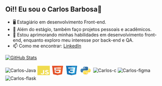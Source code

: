 ## Oi!! Eu sou o Carlos Barbosa👋
- 🖥️ Estagiário em desenvolvimento Front-end.
- 🔭 Além do estágio, também faço projetos pessoais e acadêmicos.
- 🌱 Estou aprimorando minhas habilidades em desenvolvimento front-end, enquanto exploro meu interesse por back-end e QA.
- 📫 Como me encontrar: [LinkedIn](https://www.linkedin.com/in/carlos-barbosa-7b9758260/) 

<div>
  <a href="https://github.com/carlosqbarbosa">
    <img height="180em" src="https://github-readme-stats.vercel.app/api?username=carlosqbarbosa&show_icons=true&hide=contribs,prs&cache_seconds=86400&theme=radical" alt="GitHub Stats" />
  </a>
</div>

<div style="display: inline_block"><br>
  
  <img align="center" alt="Carlos-Java" height="30" width="40" src="https://cdn.jsdelivr.net/gh/devicons/devicon@latest/icons/java/java-original-wordmark.svg" />
          
  <img align="center" alt="Carlos-Js" height="30" width="40" src="https://raw.githubusercontent.com/devicons/devicon/master/icons/javascript/javascript-plain.svg">
  
  <img align="center" alt="Carlos-HTML" height="30" width="40" src="https://raw.githubusercontent.com/devicons/devicon/master/icons/html5/html5-original.svg">
  
  <img align="center" alt="Carlos-CSS" height="30" width="40" src="https://raw.githubusercontent.com/devicons/devicon/master/icons/css3/css3-original.svg">
  
  <img align="center" alt="Carlos-Python" height="30" width="40" src="https://raw.githubusercontent.com/devicons/devicon/master/icons/python/python-original.svg">
 
 <img align="center" alt="Carlos-c" height="30" width="40" src="https://cdn.jsdelivr.net/gh/devicons/devicon@latest/icons/c/c-original.svg" />

 <img align="center" alt="Carlos-figma" height="30" width="40" src="https://cdn.jsdelivr.net/gh/devicons/devicon@latest/icons/figma/figma-original.svg" />

 <img align="center" alt="Carlos-flask" height="30" width="40"  src="https://cdn.jsdelivr.net/gh/devicons/devicon@latest/icons/flask/flask-original.svg" />
</div>
